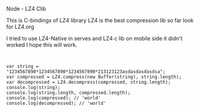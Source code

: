 Node - LZ4 Clib


This is C-bindings of LZ4 library 
LZ4 is the best compression lib so far look for LZ4.org

I tried to use LZ4-Native in serves and LZ4 c lib on mobile side it didn't worked
I hope this will work.

```


var string = "1234567890*1234567890*1234567890*213123123asdasdasdasdsa";
var compressed = LZ4.compress(new Buffer(string), string.length);
var decompressed = LZ4.decompress(compressed, string.length);
console.log(string);
console.log(string.length, compressed.length);
console.log(compressed); // 'world'
console.log(decompressed); // 'world'

```